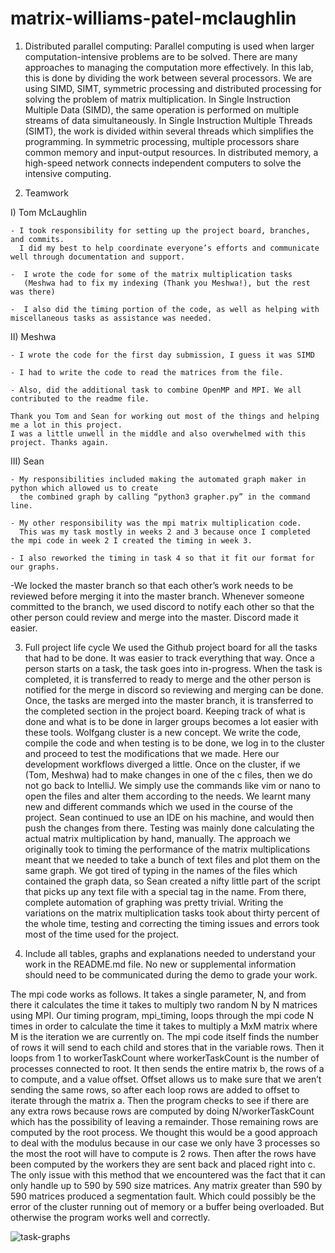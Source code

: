 # matrix-williams-patel-mclaughlin

1. Distributed parallel computing:
Parallel computing is used when larger computation-intensive problems are to be solved.  There are many approaches to managing the computation more effectively. In this lab, this is done by dividing the work between several processors. 
We are using SIMD, SIMT, symmetric processing and distributed processing for solving the problem of matrix multiplication.
 In Single Instruction Multiple Data (SIMD), the same operation is performed on multiple streams of data simultaneously.
 In Single Instruction Multiple Threads (SIMT), the work is divided within several threads which simplifies the programming.
 In symmetric processing, multiple processors share common memory and input-output resources. 
In distributed memory, a high-speed network connects independent computers to solve the intensive computing.

2.  Teamwork

  I)  Tom McLaughlin
  
    - I took responsibility for setting up the project board, branches, and commits. 
      I did my best to help coordinate everyone’s efforts and communicate well through documentation and support. 
  
    -  I wrote the code for some of the matrix multiplication tasks 
       (Meshwa had to fix my indexing (Thank you Meshwa!), but the rest was there)
  
    -  I also did the timing portion of the code, as well as helping with miscellaneous tasks as assistance was needed.
    
  II) Meshwa
  
    - I wrote the code for the first day submission, I guess it was SIMD
    
    - I had to write the code to read the matrices from the file.
    
    - Also, did the additional task to combine OpenMP and MPI. We all contributed to the readme file.
    
    Thank you Tom and Sean for working out most of the things and helping me a lot in this project. 
    I was a little unwell in the middle and also overwhelmed with this project. Thanks again.
    
    
  III) Sean
  
    - My responsibilities included making the automated graph maker in python which allowed us to create 
      the combined graph by calling “python3 grapher.py” in the command line. 
    
    - My other responsibility was the mpi matrix multiplication code. 
      This was my task mostly in weeks 2 and 3 because once I completed the mpi code in week 2 I created the timing in week 3.
    
    - I also reworked the timing in task 4 so that it fit our format for our graphs.
    

-We locked the master branch so that each other’s work needs to be reviewed before merging it into the master branch. Whenever someone committed to the branch, we used discord to notify each other so that the other person could review and merge into the master. Discord made it easier.

3. Full project life cycle
  We used the Github project board for all the tasks that had to be done. It was easier to track everything that way. Once a person starts on a task, the task goes into in-progress. When the task is completed, it is transferred to ready to merge and the other person is notified for the merge in discord so reviewing and merging can be done. Once, the tasks are merged into the master branch, it is transferred to the completed section in the project board. Keeping track of what is done and what is to be done in larger groups becomes a lot easier with these tools.
  Wolfgang cluster is a new concept. We write the code, compile the code and when testing is to be done, we log in to the cluster and proceed to test the modifications that we made. 
  Here our development workflows diverged a little. Once on the cluster, if we (Tom, Meshwa) had to make changes in one of the c files, then we do not go back to IntelliJ. We simply use the commands like vim or nano to open the files and alter them according to the needs. We learnt many new and different commands which we used in the course of the project. Sean continued to use an IDE on his machine, and would then push the changes from there.
  Testing was mainly done calculating the actual matrix multiplication by hand, manually. 
  The approach we originally took to timing the performance of the matrix multiplications meant that we needed to take a bunch of text files and plot them on the same graph. We got tired of typing in the names of the files which contained the graph data, so Sean created a nifty little part of the script that picks up any text file with a special tag in the name. From there, complete automation of graphing was pretty trivial.
  Writing the variations on the matrix multiplication tasks took about thirty percent of the whole time, testing and correcting the timing issues and errors took most of the time used for the project.

  4. Include all tables, graphs and explanations needed to understand your work in the README.md file. No new or supplemental information should need to be communicated during the demo to grade your work.  
 
  The mpi code works as follows. It takes a single parameter, N, and from there it calculates the time it takes to multiply two random N by N matrices using MPI. Our timing program, mpi_timing, loops through the mpi code N times in order to calculate the time it takes to multiply a MxM matrix where M is the iteration we are currently on. The mpi code itself finds the number of rows it will send to each child and stores that in the variable rows. Then it loops from 1 to workerTaskCount where workerTaskCount is the number of processes connected to root. It then sends the entire matrix b, the rows of a to compute, and a value offset. Offset allows us to make sure that we aren’t sending the same rows, so after each loop rows are added to offset to iterate through the matrix a. Then the program checks to see if there are any extra rows because rows are computed by doing N/workerTaskCount which has the possibility of leaving a remainder. Those remaining rows are computed by the root process. We thought this would be a good approach to deal with the modulus because in our case we only have 3 processes so the most the root will have to compute is 2 rows. Then after the rows have been computed by the workers they are sent back and placed right into c. The only issue with this method that we encountered was the fact that it can only handle up to 590 by 590 size matrices. Any matrix greater than 590 by 590 matrices produced a segmentation fault. Which could possibly be the error of the cluster running out of memory or a buffer being overloaded. But otherwise the program works well and correctly.

![task-graphs](https://user-images.githubusercontent.com/70284209/112647599-160ccc80-8e1f-11eb-9d3e-e0d242bbe7bd.png)

 

